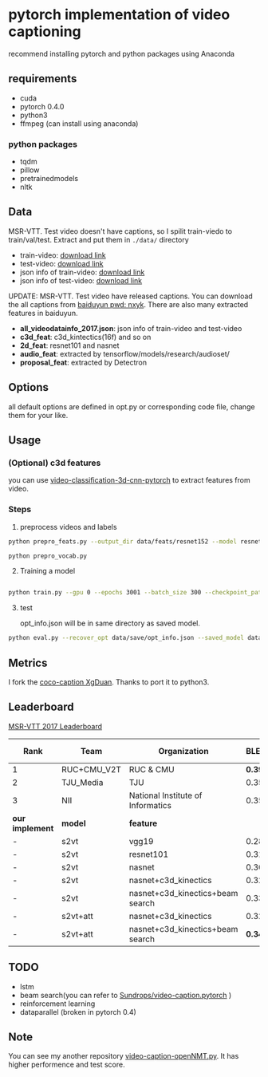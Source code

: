 # pytorch implementation of video captioning

recommend installing pytorch and python packages using Anaconda

## requirements

- cuda
- pytorch 0.4.0
- python3
- ffmpeg (can install using anaconda)

### python packages

- tqdm
- pillow
- pretrainedmodels
- nltk

## Data

MSR-VTT. Test video doesn't have captions, so I spilit train-viedo to train/val/test. Extract and put them in `./data/` directory

- train-video: [download link](https://drive.google.com/file/d/1Qi6Gn_l93SzrvmKQQu-drI90L-x8B0ly/view?usp=sharing)
- test-video: [download link](https://drive.google.com/file/d/10fPbEhD-ENVQihrRvKFvxcMzkDlhvf4Q/view?usp=sharing)
- json info of train-video: [download link](https://drive.google.com/file/d/1LcTtsAvfnHhUfHMiI4YkDgN7lF1-_-m7/view?usp=sharing)
- json info of test-video: [download link](https://drive.google.com/file/d/1Kgra0uMKDQssclNZXRLfbj9UQgBv-1YE/view?usp=sharing)

UPDATE: MSR-VTT. Test video have released captions. You can download the all captions from  [baiduyun pwd: nxyk](https://pan.baidu.com/s/1RDNygrWtz_PtVH8nh4vG3w). There are also many extracted features in baiduyun.
- **all_videodatainfo_2017.json**: json info of train-video and test-video
- **c3d_feat**: c3d_kintectics(16f) and so on
- **2d_feat**: resnet101 and nasnet
- **audio_feat**: extracted by tensorflow/models/research/audioset/
- **proposal_feat**: extracted by Detectron

## Options

all default options are defined in opt.py or corresponding code file, change them for your like.

## Usage

### (Optional) c3d features
you can use [video-classification-3d-cnn-pytorch](https://github.com/kenshohara/video-classification-3d-cnn-pytorch) to extract features from video. 

### Steps

1. preprocess videos and labels

```bash
python prepro_feats.py --output_dir data/feats/resnet152 --model resnet152 --n_frame_steps 40  --gpu 4,5

python prepro_vocab.py
```

2. Training a model

```bash

python train.py --gpu 0 --epochs 3001 --batch_size 300 --checkpoint_path data/save --feats_dir data/feats/resnet152 --dim_vid 2048 --model S2VTAttModel  --with_c3d 1 --c3d_feats_dir data/feats/c3d_feats --dim_vid 4096
```

3. test

    opt_info.json will be in same directory as saved model.

```bash
python eval.py --recover_opt data/save/opt_info.json --saved_model data/save/model_1000.pth --batch_size 100 --gpu 1
```

## Metrics

I fork the [coco-caption XgDuan](https://github.com/XgDuan/coco-caption/tree/python3). Thanks to port it to python3.
## Leaderboard ##
[MSR-VTT 2017 Leaderboard](http://ms-multimedia-challenge.com/2017/leaderboard)

|Rank|Team|Organization|BLEU@4|Meteor|CIDEr-D |ROUGE-L|
|-|-|-|-|-|-|-|
|1|RUC+CMU_V2T|RUC & CMU|**0.390**|**0.255**|**0.315**|**0.542**|
|2|TJU_Media|TJU|0.359|0.226|0.249|0.515|
|3|NII|National Institute of Informatics|0.359|0.234|0.231|0.514|
|**our implement**|**model**|**feature**|
|-|s2vt|vgg19|0.2864|0.2055|0.1748|0.4774|
|-|s2vt|resnet101|0.3118|0.2130|0.2002|0.4926|
|-|s2vt|nasnet|0.3003|0.2176|0.2213|0.4931|
|-|s2vt|nasnet+c3d_kinectics|0.3237|0.2227|0.2299|0.5041|
|-|s2vt|nasnet+c3d_kinectics+beam search|0.3349|0.2244|0.2340|0.5034|
|-|s2vt+att|nasnet+c3d_kinectics|0.3226|0.2235|0.2399|0.5011|
|-|s2vt+att|nasnet+c3d_kinectics+beam search|**0.3419**|**0.2278**|**0.2503**|**0.5063**|
## TODO
- lstm
- beam search(you can refer to [Sundrops/video-caption.pytorch](https://github.com/Sundrops/video-caption.pytorch) )
- reinforcement learning
- dataparallel (broken in pytorch 0.4)

## Note
You can see my another repository [video-caption-openNMT.py](https://github.com/xiadingZ/video-caption-openNMT.pytorch). It has higher performence and test score.
